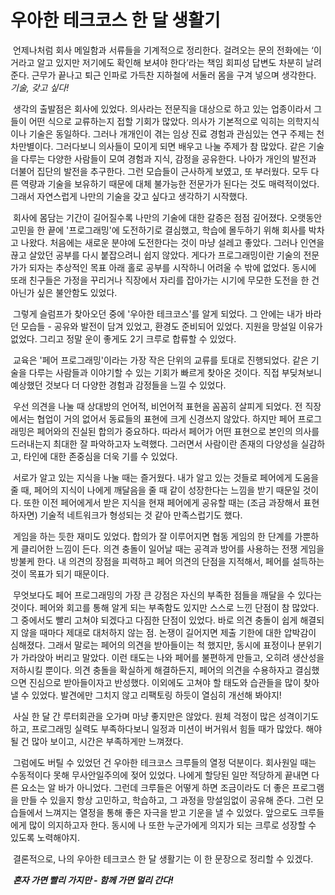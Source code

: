 # 우아한 테크코스 한 달 생활기



​	언제나처럼 회사 메일함과 서류들을 기계적으로 정리한다. 걸려오는 문의 전화에는 ‘이거라고 알고 있지만 저기에도 확인해 보셔야 한다’라는 책임 회피성 답변도 차분히 날려준다. 근무가 끝나고 퇴근 인파로 가득찬 지하철에 서둘러 몸을 구겨 넣으며 생각한다. _기술, 갖고 싶다!_

​	생각의 출발점은 회사에 있었다. 의사라는 전문직을 대상으로 하고 있는 업종이라서 그들이 어떤 식으로 교류하는지 접할 기회가 많았다. 의사가 기본적으로 익히는 의학지식이나 기술은 동일하다. 그러나 개개인이 겪는 임상 진료 경험과 관심있는 연구 주제는 천차만별이다. 그러다보니 의사들이 모이게 되면 배우고 나눌 주제가 참 많았다. 같은 기술을 다루는 다양한 사람들이 모여 경험과 지식, 감정을 공유한다. 나아가 개인의 발전과 더불어 집단의 발전을 추구한다. 그런 모습들이 근사하게 보였고, 또 부러웠다. 모두 다른 역량과 기술을 보유하기 때문에 대체 불가능한 전문가가 된다는 것도 매력적이었다. 그래서 자연스럽게 나만의 기술을 갖고 싶다고 생각하기 시작했다.

​	회사에 몸담는 기간이 길어질수록 나만의 기술에 대한 갈증은 점점 깊어졌다. 오랫동안 고민을 한 끝에 '프로그래밍'에 도전하기로 결심했고, 학습에 몰두하기 위해 회사를 박차고 나왔다. 처음에는 새로운 분야에 도전한다는 것이 마냥 설레고 좋았다. 그러나 인연을 끊고 살았던 공부를 다시 붙잡으려니 쉽지 않았다. 게다가 프로그래밍이란 기술의 전문가가 되자는 추상적인 목표 아래 홀로 공부를 시작하니 어려울 수 밖에 없었다. 동시에 또래 친구들은 가정을 꾸리거나 직장에서 자리를 잡아가는 시기에 무모한 도전을 한 건 아닌가 싶은 불안함도 있었다.

​	그렇게 슬럼프가 찾아오던 중에 '우아한 테크코스'를 알게 되었다. 그 안에는 내가 바라던 모습들 - 공유와 발전이 담겨 있었고, 환경도 준비되어 있었다. 지원을 망설일 이유가 없었다. 그리고 정말 운이 좋게도 2기 크루로 합류할 수 있었다.

​	교육은 '페어 프로그래밍'이라는 가장 작은 단위의 교류를 토대로 진행되었다. 같은 기술을 다루는 사람들과 이야기할 수 있는 기회가 빠르게 찾아온 것이다. 직접 부딪쳐보니 예상했던 것보다 더 다양한 경험과 감정들을 느낄 수 있었다. 

​	우선 의견을 나눌 때 상대방의 언어적, 비언어적 표현을 꼼꼼히 살피게 되었다. 전 직장에서는 협업이 거의 없어서 동료들의 표현에 크게 신경쓰지 않았다. 하지만 페어 프로그래밍은 페어와의 진실된 합의가 중요하다. 따라서 페어가 어떤 표현으로 본인의 의사를 드러내는지 최대한 잘 파악하고자 노력했다. 그러면서 사람이란 존재의 다양성을 실감하고, 타인에 대한 존중심을 더욱 기를 수 있었다.

​	서로가 알고 있는 지식을 나눌 때는 즐거웠다. 내가 알고 있는 것들로 페어에게 도움을 줄 때, 페어의 지식이 나에게 깨달음을 줄 때 같이 성장한다는 느낌을 받기 때문일 것이다. 또한 이전 페어에게서 받은 지식을 현재 페어에게 공유할 때는 (조금 과장해서 표현하자면) 기술적 네트워크가 형성되는 것 같아 만족스럽기도 했다.

​	게임을 하는 듯한 재미도 있었다. 합의가 잘 이루어지면 협동 게임의 한 단계를 가뿐하게 클리어한 느낌이 든다. 의견 충돌이 일어날 때는 공격과 방어를 사용하는 전쟁 게임을 방불케 한다. 내 의견의 장점을 피력하고 페어 의견의 단점을 지적해서, 페어를 설득하는 것이 목표가 되기 때문이다.

​	무엇보다도 페어 프로그래밍의 가장 큰 강점은 자신의 부족한 점들을 깨달을 수 있다는 것이다. 페어와 회고를 통해 알게 되는 부족함도 있지만 스스로 느낀 단점이 참 많았다. 그 중에서도 빨리 고쳐야 되겠다고 다짐한 단점이 있었다. 바로 의견 충돌이 쉽게 해결되지 않을 때마다 제대로 대처하지 않는 점. 논쟁이 길어지면 제출 기한에 대한 압박감이 심해졌다. 그래서 말로는 페어의 의견을 받아들이는 척 했지만, 동시에 표정이나 분위기가 가라앉아 버리고 말았다. 이런 태도는 나와 페어를 불편하게 만들고, 오히려 생산성을 저하시킬 뿐이다. 의견 충돌을 확실하게 해결하든지, 페어의 의견을 수용하자고 결심했으면 진심으로 받아들이자고 반성했다. 이외에도 고쳐야 할 태도와 습관들을 많이 찾아낼 수 있었다. 발견에만 그치지 않고 리팩토링 하듯이 열심히 개선해 봐야지!

​	사실 한 달 간 루터회관을 오가며 마냥 좋지만은 않았다. 원체 걱정이 많은 성격이기도 하고, 프로그래밍 실력도 부족하다보니 일정과 미션이 버거워서 힘들 때가 많았다. 해야될 건 많아 보이고, 시간은 부족하게만 느껴졌다.

​	그럼에도 버틸 수 있었던 건 우아한 테크코스 크루들의 열정 덕분이다. 회사원일 때는 수동적이다 못해 무사안일주의에 젖어 있었다. 나에게 할당된 일만 적당하게 끝내면 다른 요소는 알 바가 아니었다. 그런데 크루들은 어떻게 하면 조금이라도 더 좋은 프로그램을 만들 수 있을지 항상 고민하고, 학습하고, 그 과정을 망설임없이 공유해 준다. 그런 모습들에서 느껴지는 열정을 통해 좋은 자극을 받고 기운을 낼 수 있었다. 앞으로도 크루들에게 많이 의지하고자 한다. 동시에 나 또한 누군가에게 의지가 되는 크루로 성장할 수 있도록 노력해야지.

​	결론적으로, 나의 우아한 테크코스 한 달 생활기는 이 한 문장으로 정리할 수 있겠다.

​	***혼자 가면 빨리 가지만 - 함께 가면 멀리 간다!*** 

